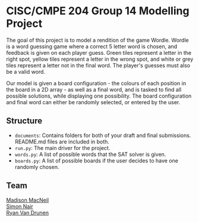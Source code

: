 # CISC/CMPE 204 Group 14 Modelling Project

The goal of this project is to model a rendition of the game Wordle. Wordle is a word guessing game where a correct 5 letter word is chosen, and feedback is given on each player guess. Green tiles represent a letter in the right spot, yellow tiles represent a letter in the wrong spot, and white or grey tiles represent a letter not in the final word. The player's guesses must also be a valid word.

Our model is given a board configuration - the colours of each position in the board in a 2D array - as well as a final word, and is tasked to find all possible solutions, while displaying one possibility. The board configuration and final word can either be randomly selected, or entered by the user.

## Structure

* `documents`: Contains folders for both of your draft and final submissions. README.md files are included in both.
* `run.py`: The main driver for the project.
* `words.py`: A list of possible words that the SAT solver is given.
* `boards.py`: A list of possible boards if the user decides to have one randomly chosen.

## Team

[Madison MacNeil](https://github.com/madisonmacneil) <br />
[Simon Nair](https://github.com/Simon-Nair) <br />
[Ryan Van Drunen](https://github.com/ryanvandrunen)
